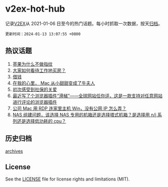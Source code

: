 # v2ex-hot-hub

 记录[V2EX](https://www.v2ex.com/)从 2021-01-06 日至今的热门话题。每小时抓取一次数据，按天[归档](archives)。

`更新时间：2024-01-13 13:07:55 +0800`

## 热议话题

1. [苹果为什么不做指纹](https://www.v2ex.com/t/1008120)
1. [大家如何看待工作地买房？](https://www.v2ex.com/t/1008099)
1. [借钱](https://www.v2ex.com/t/1008141)
1. [在我的心里， Mac 从小甜甜变成了牛夫人](https://www.v2ex.com/t/1008246)
1. [初次感受到社保的关爱](https://www.v2ex.com/t/1008150)
1. [最近写了个浏览器插件“滑梯”——全球网站任你评，这是一款支持对任意网站进行评论的浏览器插件](https://www.v2ex.com/t/1008140)
1. [公司 Mac 用 RDP 连家里主机 Win，没有公网 IP 怎么弄？](https://www.v2ex.com/t/1008114)
1. [NAS 组建问题，该选择 NAS 专用的机箱还是选择塔式机箱？是选择用 n/j 系列还是选择低功耗的 cpu？](https://www.v2ex.com/t/1008209)

## 历史归档

[archives](archives)

## License

See the [LICENSE](LICENSE) file for license rights and limitations (MIT).
